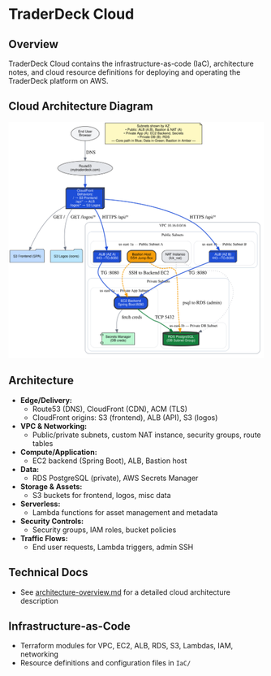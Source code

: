 # TraderDeck Cloud

## Overview
TraderDeck Cloud contains the infrastructure-as-code (IaC), architecture notes, and cloud resource definitions for deploying and operating the TraderDeck platform on AWS.

## Cloud Architecture Diagram
![Cloud Architecture Diagram](traderdeck-cloud-architecture.svg)

## Architecture
- **Edge/Delivery:**
  - Route53 (DNS), CloudFront (CDN), ACM (TLS)
  - CloudFront origins: S3 (frontend), ALB (API), S3 (logos)
- **VPC & Networking:**
  - Public/private subnets, custom NAT instance, security groups, route tables
- **Compute/Application:**
  - EC2 backend (Spring Boot), ALB, Bastion host
- **Data:**
  - RDS PostgreSQL (private), AWS Secrets Manager
- **Storage & Assets:**
  - S3 buckets for frontend, logos, misc data
- **Serverless:**
  - Lambda functions for asset management and metadata
- **Security Controls:**
  - Security groups, IAM roles, bucket policies
- **Traffic Flows:**
  - End user requests, Lambda triggers, admin SSH

## Technical Docs
- See [architecture-overview.md](IaC/architecture-overview.md) for a detailed cloud architecture description

## Infrastructure-as-Code
- Terraform modules for VPC, EC2, ALB, RDS, S3, Lambdas, IAM, networking
- Resource definitions and configuration files in `IaC/`

